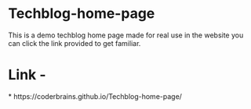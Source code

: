 # Techblog-home-page
This is a demo techblog home page made for real use in the website you can click the link provided to get familiar.

<h1>Link - </h1>
* https://coderbrains.github.io/Techblog-home-page/


